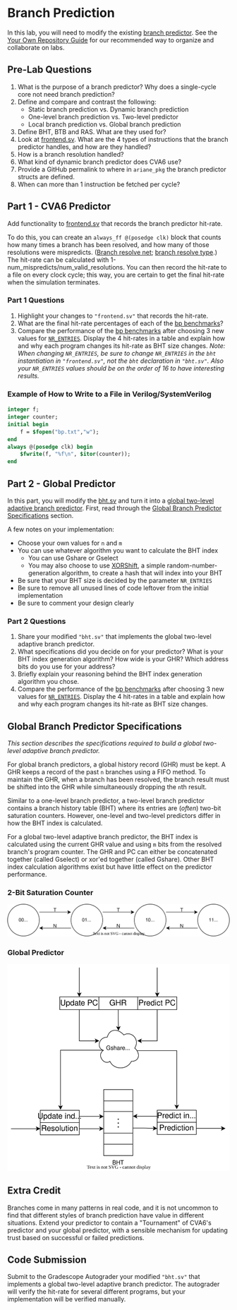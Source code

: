 
# Branch Prediction

In this lab, you will need to modify the existing [branch predictor](https://github.com/openhwgroup/cva6/blob/a12d51143217742fe42058e4dceb4baa33edf5e6/core/frontend/bht.sv). See the [Your Own Repository Guide](../guides/your-own-repo.md) for our recommended way to organize and collaborate on labs.

## Pre-Lab Questions

1. What is the purpose of a branch predictor? Why does a single-cycle core not need branch prediction?
2. Define and compare and contrast the following:
    * Static branch prediction vs. Dynamic branch prediction
    * One-level branch prediction vs. Two-level predictor
    * Local branch prediction vs. Global branch prediction
3. Define BHT, BTB and RAS. What are they used for?
4. Look at [frontend.sv](https://github.com/openhwgroup/cva6/blob/a12d51143217742fe42058e4dceb4baa33edf5e6/core/frontend/frontend.sv). What are the 4 types of instructions that the branch predictor handles, and how are they handled?
5. How is a branch resolution handled?
6. What kind of dynamic branch predictor does CVA6 use?
7. Provide a GitHub permalink to where in `ariane_pkg` the branch predictor structs are defined.
8. When can more than 1 instruction be fetched per cycle?

## Part 1 - CVA6 Predictor

Add functionality to [frontend.sv](https://github.com/openhwgroup/cva6/blob/a12d51143217742fe42058e4dceb4baa33edf5e6/core/frontend/frontend.sv) that records the branch predictor hit-rate.

To do this, you can create an `always_ff @(posedge clk)` block that counts how many times a branch has been resolved, and how many of those resolutions were mispredicts. ([Branch resolve net](https://github.com/openhwgroup/cva6/blob/a12d51143217742fe42058e4dceb4baa33edf5e6/core/frontend/frontend.sv#L46); [branch resolve type](https://github.com/openhwgroup/cva6/blob/a12d51143217742fe42058e4dceb4baa33edf5e6/core/cva6.sv#L128-L135).) The hit-rate can be calculated with 1-num_mispredicts/num_valid_resolutions. You can then record the hit-rate to a file on every clock cycle; this way, you are certain to get the final hit-rate when the simulation terminates.

### Part 1 Questions

1. Highlight your changes to `"frontend.sv"` that records the hit-rate.
2. What are the final hit-rate percentages of each of the [bp benchmarks](./../programs/bp)?
3. Compare the performance of the [bp benchmarks](./../programs/bp) after choosing 3 new values for [`NR_ENTRIES`](https://github.com/openhwgroup/cva6/blob/b44a696bbead23dafb068037eff00a90689d4faf/core/frontend/frontend.sv#L419). Display the 4 hit-rates in a table and explain how and why each program changes its hit-rate as BHT size changes. *Note: When changing `NR_ENTRIES`, be sure to change `NR_ENTRIES` in the `bht` instantiation in `"frontend.sv"`, not the `bht` declaration in `"bht.sv"`. Also your `NR_ENTRIES` values should be on the order of 16 to have interesting results.*

### Example of How to Write to a File in Verilog/SystemVerilog

```systemverilog
integer f;
integer counter;
initial begin
    f = $fopen("bp.txt","w");
end
always @(posedge clk) begin
    $fwrite(f, "%f\n", $itor(counter));
end
```

## Part 2 - Global Predictor

In this part, you will modify the [bht.sv](https://github.com/openhwgroup/cva6/blob/a12d51143217742fe42058e4dceb4baa33edf5e6/core/frontend/bht.sv) and turn it into a [global two-level adaptive branch predictor](https://en.wikipedia.org/wiki/Branch_predictor#Global_branch_prediction). First, read through the [Global Branch Predictor Specifications](#global-branch-predictor-specifications) section.

A few notes on your implementation:

* Choose your own values for `n` and `m`
* You can use whatever algorithm you want to calculate the BHT index
    * You can use Gshare or Gselect
    * You may also choose to use [XORShift](https://en.wikipedia.org/wiki/Xorshift), a simple random-number-generation algorithm, to create a hash that will index into your BHT
* Be sure that your BHT size is decided by the parameter `NR_ENTRIES`
* Be sure to remove all unused lines of code leftover from the initial implementation
* Be sure to comment your design clearly

### Part 2 Questions

1. Share your modified `"bht.sv"` that implements the global two-level adaptive branch predictor.
2. What specifications did you decide on for your predictor? What is your BHT index generation algorithm? How wide is your GHR? Which address bits do you use for your address?
3. Briefly explain your reasoning behind the BHT index generation algorithm you chose.
4. Compare the performance of the [bp benchmarks](./../programs/bp) after choosing 3 new values for [`NR_ENTRIES`](https://github.com/openhwgroup/cva6/blob/a12d51143217742fe42058e4dceb4baa33edf5e6/core/frontend/frontend.sv#L514). Display the 4 hit-rates in a table and explain how and why each program changes its hit-rate as BHT size changes.


## Global Branch Predictor Specifications

*This section describes the specifications required to build a global two-level adaptive branch predictor.*

For global branch predictors, a global history record (GHR) must be kept. A GHR keeps a record of the past `n` branches using a FIFO method. To maintain the GHR, when a branch has been resolved, the branch result must be shifted into the GHR while simultaneously dropping the `n`th result.

Similar to a one-level branch predictor, a two-level branch predictor contains a branch history table (BHT) where its entries are (*often*) two-bit saturation counters. However, one-level and two-level predictors differ in how the BHT index is calculated.

For a global two-level adaptive branch predictor, the BHT index is calculated using the current GHR value and using `m` bits from the resolved branch's program counter. The GHR and PC can either be concatenated together (called Gselect) or xor'ed together (called Gshare). Other BHT index calculation algorithms exist but have little effect on the predictor performance.

### 2-Bit Saturation Counter

![2-Bit Saturation Counter](bp/saturation_counter.svg)

### Global Predictor

![Global Predictor](bp/global_predictor.svg)

## Extra Credit

Branches come in many patterns in real code, and it is not uncommon to find that different styles of branch prediction have value in different situations. Extend your predictor to contain a "Tournament" of CVA6's predictor and your global predictor, with a sensible mechanism for updating trust based on successful or failed predictions.

## Code Submission

Submit to the Gradescope Autograder your modified `"bht.sv"` that implements a global two-level adaptive branch predictor. The autograder will verify the hit-rate for several different programs, but your implementation will be verified manually.
